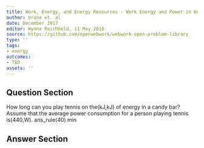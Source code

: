 ```yaml
---
title: Work, Energy, and Energy Resources - Work Energy and Power in Humans
author: Urone et. al
date: December 2017
editor: Wynne Reichheld, 11 May 2018
source: https://github.com/openwebwork/webwork-open-problem-library
type: ''
tags:
- energy
outcomes:
- TBD
assets: ''
---
```


## Question Section 

How long can you play tennis on the(kJ,kJ) of energy in a candy bar? Assume that the average power consumption for a person playing tennis is(440,W). 
ans_rule(40) min



## Answer Section

